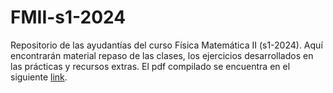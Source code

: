 # FMII-s1-2024
Repositorio de las ayudantías del curso Física Matemática II (s1-2024). Aquí encontrarán material repaso de las clases, los ejercicios desarrollados en las prácticas y recursos extras. El pdf compilado se encuentra en el siguiente [link](https://drive.google.com/file/d/1lI_PMTZnWv2ifcn2Z9_WTys5mlyLmwQs/view?usp=sharing).
